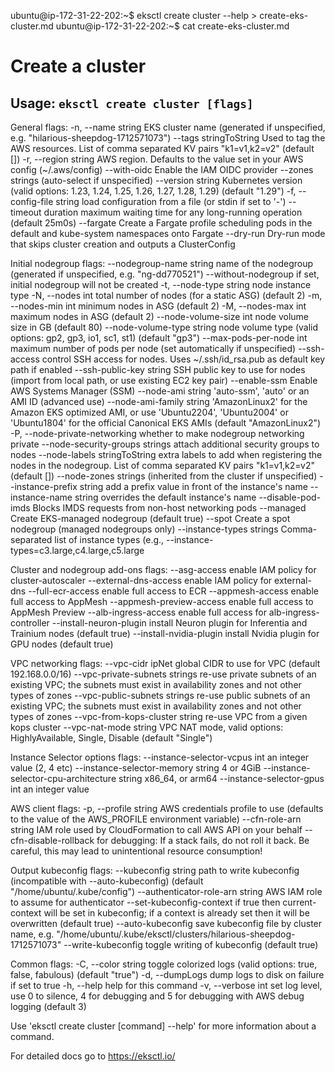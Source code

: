 ubuntu@ip-172-31-22-202:~$ eksctl create cluster --help > create-eks-cluster.md
ubuntu@ip-172-31-22-202:~$ cat create-eks-cluster.md

# Create a cluster

## Usage: `eksctl create cluster [flags]`

General flags:
  -n, --name string           EKS cluster name (generated if unspecified, e.g. "hilarious-sheepdog-1712571073")
      --tags stringToString   Used to tag the AWS resources. List of comma separated KV pairs "k1=v1,k2=v2" (default [])
  -r, --region string         AWS region. Defaults to the value set in your AWS config (~/.aws/config)
      --with-oidc             Enable the IAM OIDC provider
      --zones strings         (auto-select if unspecified)
      --version string        Kubernetes version (valid options: 1.23, 1.24, 1.25, 1.26, 1.27, 1.28, 1.29) (default "1.29")
  -f, --config-file string    load configuration from a file (or stdin if set to '-')
      --timeout duration      maximum waiting time for any long-running operation (default 25m0s)
      --fargate               Create a Fargate profile scheduling pods in the default and kube-system namespaces onto Fargate
      --dry-run               Dry-run mode that skips cluster creation and outputs a ClusterConfig

Initial nodegroup flags:
      --nodegroup-name string          name of the nodegroup (generated if unspecified, e.g. "ng-dd770521")
      --without-nodegroup              if set, initial nodegroup will not be created
  -t, --node-type string               node instance type
  -N, --nodes int                      total number of nodes (for a static ASG) (default 2)
  -m, --nodes-min int                  minimum nodes in ASG (default 2)
  -M, --nodes-max int                  maximum nodes in ASG (default 2)
      --node-volume-size int           node volume size in GB (default 80)
      --node-volume-type string        node volume type (valid options: gp2, gp3, io1, sc1, st1) (default "gp3")
      --max-pods-per-node int          maximum number of pods per node (set automatically if unspecified)
      --ssh-access                     control SSH access for nodes. Uses ~/.ssh/id_rsa.pub as default key path if enabled
      --ssh-public-key string          SSH public key to use for nodes (import from local path, or use existing EC2 key pair)
      --enable-ssm                     Enable AWS Systems Manager (SSM)
      --node-ami string                'auto-ssm', 'auto' or an AMI ID (advanced use)
      --node-ami-family string         'AmazonLinux2' for the Amazon EKS optimized AMI, or use 'Ubuntu2204', 'Ubuntu2004' or 'Ubuntu1804' for the official Canonical EKS AMIs (default "AmazonLinux2")
  -P, --node-private-networking        whether to make nodegroup networking private
      --node-security-groups strings   attach additional security groups to nodes
      --node-labels stringToString     extra labels to add when registering the nodes in the nodegroup. List of comma separated KV pairs "k1=v1,k2=v2" (default [])
      --node-zones strings             (inherited from the cluster if unspecified)
      --instance-prefix string         add a prefix value in front of the instance's name
      --instance-name string           overrides the default instance's name
      --disable-pod-imds               Blocks IMDS requests from non-host networking pods
      --managed                        Create EKS-managed nodegroup (default true)
      --spot                           Create a spot nodegroup (managed nodegroups only)
      --instance-types strings         Comma-separated list of instance types (e.g., --instance-types=c3.large,c4.large,c5.large

Cluster and nodegroup add-ons flags:
      --asg-access               enable IAM policy for cluster-autoscaler
      --external-dns-access      enable IAM policy for external-dns
      --full-ecr-access          enable full access to ECR
      --appmesh-access           enable full access to AppMesh
      --appmesh-preview-access   enable full access to AppMesh Preview
      --alb-ingress-access       enable full access for alb-ingress-controller
      --install-neuron-plugin    install Neuron plugin for Inferentia and Trainium nodes (default true)
      --install-nvidia-plugin    install Nvidia plugin for GPU nodes (default true)

VPC networking flags:
      --vpc-cidr ipNet                 global CIDR to use for VPC (default 192.168.0.0/16)
      --vpc-private-subnets strings    re-use private subnets of an existing VPC; the subnets must exist in availability zones and not other types of zones
      --vpc-public-subnets strings     re-use public subnets of an existing VPC; the subnets must exist in availability zones and not other types of zones
      --vpc-from-kops-cluster string   re-use VPC from a given kops cluster
      --vpc-nat-mode string            VPC NAT mode, valid options: HighlyAvailable, Single, Disable (default "Single")

Instance Selector options flags:
      --instance-selector-vcpus int                 an integer value (2, 4 etc)
      --instance-selector-memory string             4 or 4GiB
      --instance-selector-cpu-architecture string   x86_64, or arm64
      --instance-selector-gpus int                  an integer value

AWS client flags:
  -p, --profile string         AWS credentials profile to use (defaults to the value of the AWS_PROFILE environment variable)
      --cfn-role-arn string    IAM role used by CloudFormation to call AWS API on your behalf
      --cfn-disable-rollback   for debugging: If a stack fails, do not roll it back. Be careful, this may lead to unintentional resource consumption!

Output kubeconfig flags:
      --kubeconfig string               path to write kubeconfig (incompatible with --auto-kubeconfig) (default "/home/ubuntu/.kube/config")
      --authenticator-role-arn string   AWS IAM role to assume for authenticator
      --set-kubeconfig-context          if true then current-context will be set in kubeconfig; if a context is already set then it will be overwritten (default true)
      --auto-kubeconfig                 save kubeconfig file by cluster name, e.g. "/home/ubuntu/.kube/eksctl/clusters/hilarious-sheepdog-1712571073"
      --write-kubeconfig                toggle writing of kubeconfig (default true)

Common flags:
  -C, --color string   toggle colorized logs (valid options: true, false, fabulous) (default "true")
  -d, --dumpLogs       dump logs to disk on failure if set to true
  -h, --help           help for this command
  -v, --verbose int    set log level, use 0 to silence, 4 for debugging and 5 for debugging with AWS debug logging (default 3)

Use 'eksctl create cluster [command] --help' for more information about a command.


For detailed docs go to https://eksctl.io/
